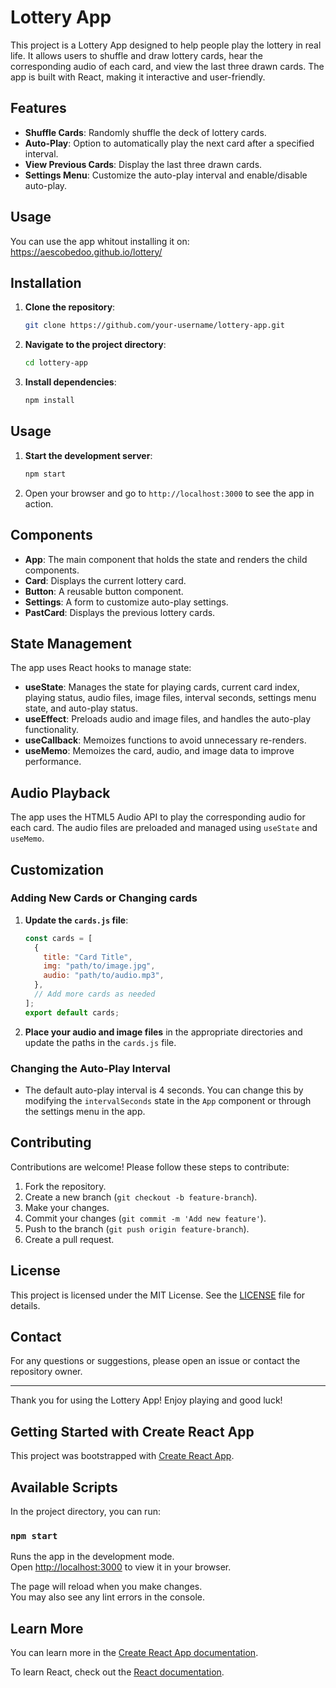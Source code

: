 # Lottery App

This project is a Lottery App designed to help people play the lottery in real life. It allows users to shuffle and draw lottery cards, hear the corresponding audio of each card, and view the last three drawn cards. The app is built with React, making it interactive and user-friendly.

## Features

- **Shuffle Cards**: Randomly shuffle the deck of lottery cards.
- **Auto-Play**: Option to automatically play the next card after a specified interval.
- **View Previous Cards**: Display the last three drawn cards.
- **Settings Menu**: Customize the auto-play interval and enable/disable auto-play.

## Usage

You can use the app whitout installing it on: https://aescobedoo.github.io/lottery/

## Installation

1. **Clone the repository**:
   ```bash
   git clone https://github.com/your-username/lottery-app.git
   ```
2. **Navigate to the project directory**:
   ```bash
   cd lottery-app
   ```
3. **Install dependencies**:
   ```bash
   npm install
   ```

## Usage

1. **Start the development server**:
   ```bash
   npm start
   ```
2. Open your browser and go to `http://localhost:3000` to see the app in action.

## Components

- **App**: The main component that holds the state and renders the child components.
- **Card**: Displays the current lottery card.
- **Button**: A reusable button component.
- **Settings**: A form to customize auto-play settings.
- **PastCard**: Displays the previous lottery cards.

## State Management

The app uses React hooks to manage state:

- **useState**: Manages the state for playing cards, current card index, playing status, audio files, image files, interval seconds, settings menu state, and auto-play status.
- **useEffect**: Preloads audio and image files, and handles the auto-play functionality.
- **useCallback**: Memoizes functions to avoid unnecessary re-renders.
- **useMemo**: Memoizes the card, audio, and image data to improve performance.

## Audio Playback

The app uses the HTML5 Audio API to play the corresponding audio for each card. The audio files are preloaded and managed using `useState` and `useMemo`.

## Customization

### Adding New Cards or Changing cards

1. **Update the `cards.js` file**:
   ```javascript
   const cards = [
     {
       title: "Card Title",
       img: "path/to/image.jpg",
       audio: "path/to/audio.mp3",
     },
     // Add more cards as needed
   ];
   export default cards;
   ```

2. **Place your audio and image files** in the appropriate directories and update the paths in the `cards.js` file.

### Changing the Auto-Play Interval

- The default auto-play interval is 4 seconds. You can change this by modifying the `intervalSeconds` state in the `App` component or through the settings menu in the app.

## Contributing

Contributions are welcome! Please follow these steps to contribute:

1. Fork the repository.
2. Create a new branch (`git checkout -b feature-branch`).
3. Make your changes.
4. Commit your changes (`git commit -m 'Add new feature'`).
5. Push to the branch (`git push origin feature-branch`).
6. Create a pull request.

## License

This project is licensed under the MIT License. See the [LICENSE](LICENSE) file for details.

## Contact

For any questions or suggestions, please open an issue or contact the repository owner.

---

Thank you for using the Lottery App! Enjoy playing and good luck!

## Getting Started with Create React App

This project was bootstrapped with [Create React App](https://github.com/facebook/create-react-app).

## Available Scripts

In the project directory, you can run:

### `npm start`

Runs the app in the development mode.\
Open [http://localhost:3000](http://localhost:3000) to view it in your browser.

The page will reload when you make changes.\
You may also see any lint errors in the console.

## Learn More

You can learn more in the [Create React App documentation](https://facebook.github.io/create-react-app/docs/getting-started).

To learn React, check out the [React documentation](https://reactjs.org/).
